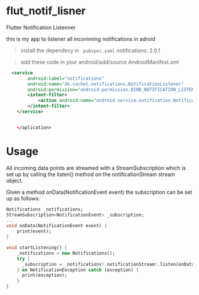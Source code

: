 # flut_notif_lisner
Flutter Notification Listenner

this is my app to listener all incomming notifications in adroid


> install the dependecy in ``` pubspec.yaml``` notifications: 2.0.1

>add these code in your android/add/source AndroidManifest.xml
```xml
  <service
        android:label="notifications"
        android:name="dk.cachet.notifications.NotificationListener"
        android:permission="android.permission.BIND_NOTIFICATION_LISTENER_SERVICE">
        <intent-filter>
            <action android:name="android.service.notification.NotificationListenerService" />
        </intent-filter>
    </service>


    </aplication>

```
# Usage

All incoming data points are streamed with a StreamSubscription which is set up by calling the listen() method on the notificationStream stream object.

Given a method onData(NotificationEvent event) the subscription can be set up as follows:
```dart
Notifications _notifications;
StreamSubscription<NotificationEvent> _subscription;
...
void onData(NotificationEvent event) {
    print(event);
}

void startListening() {
    _notifications = new Notifications();
    try {
      _subscription = _notifications!.notificationStream!.listen(onData);
    } on NotificationException catch (exception) {
      print(exception);
    }
}
```


```
